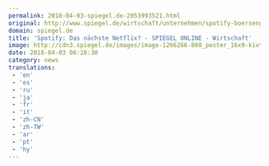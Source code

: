 ```yaml
---
permalink: 2018-04-03-spiegel.de-2053993521.html
original: http://www.spiegel.de/wirtschaft/unternehmen/spotify-boersengang-das-naechste-netflix-a-1200911.html#ref=rss
domain: spiegel.de
title: 'Spotify: Das nächste Netflix? - SPIEGEL ONLINE - Wirtschaft'
image: http://cdn3.spiegel.de/images/image-1266266-860_poster_16x9-kivt-1266266.jpg
date: 2018-04-03 06:28:30
category: news
translations: 
 - 'en'
 - 'es'
 - 'ru'
 - 'ja'
 - 'fr'
 - 'it'
 - 'zh-CN'
 - 'zh-TW'
 - 'ar'
 - 'pt'
 - 'hy'
---
```


